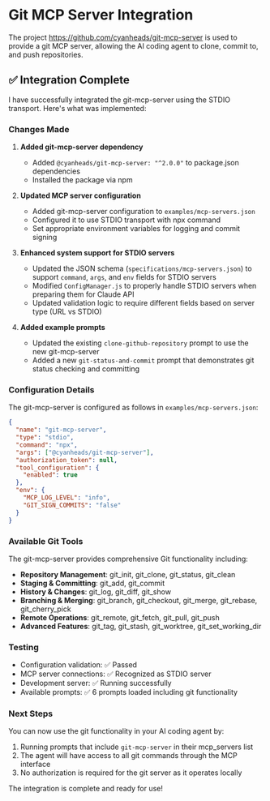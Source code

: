 # Git MCP Server Integration

The project https://github.com/cyanheads/git-mcp-server is used to provide a git MCP server, allowing the AI coding agent to clone, commit to, and push repositories.

## ✅ Integration Complete

I have successfully integrated the git-mcp-server using the STDIO transport. Here's what was implemented:

### Changes Made

1. **Added git-mcp-server dependency**
   - Added `@cyanheads/git-mcp-server: "^2.0.0"` to package.json dependencies
   - Installed the package via npm

2. **Updated MCP server configuration**
   - Added git-mcp-server configuration to `examples/mcp-servers.json`
   - Configured it to use STDIO transport with npx command
   - Set appropriate environment variables for logging and commit signing

3. **Enhanced system support for STDIO servers**
   - Updated the JSON schema (`specifications/mcp-servers.json`) to support `command`, `args`, and `env` fields for STDIO servers
   - Modified `ConfigManager.js` to properly handle STDIO servers when preparing them for Claude API
   - Updated validation logic to require different fields based on server type (URL vs STDIO)

4. **Added example prompts**
   - Updated the existing `clone-github-repository` prompt to use the new git-mcp-server
   - Added a new `git-status-and-commit` prompt that demonstrates git status checking and committing

### Configuration Details

The git-mcp-server is configured as follows in `examples/mcp-servers.json`:

```json
{
  "name": "git-mcp-server",
  "type": "stdio",
  "command": "npx",
  "args": ["@cyanheads/git-mcp-server"],
  "authorization_token": null,
  "tool_configuration": {
    "enabled": true
  },
  "env": {
    "MCP_LOG_LEVEL": "info",
    "GIT_SIGN_COMMITS": "false"
  }
}
```

### Available Git Tools

The git-mcp-server provides comprehensive Git functionality including:

- **Repository Management**: git_init, git_clone, git_status, git_clean
- **Staging & Committing**: git_add, git_commit
- **History & Changes**: git_log, git_diff, git_show
- **Branching & Merging**: git_branch, git_checkout, git_merge, git_rebase, git_cherry_pick
- **Remote Operations**: git_remote, git_fetch, git_pull, git_push
- **Advanced Features**: git_tag, git_stash, git_worktree, git_set_working_dir

### Testing

- Configuration validation: ✅ Passed
- MCP server connections: ✅ Recognized as STDIO server
- Development server: ✅ Running successfully
- Available prompts: ✅ 6 prompts loaded including git functionality

### Next Steps

You can now use the git functionality in your AI coding agent by:

1. Running prompts that include `git-mcp-server` in their mcp_servers list
2. The agent will have access to all git commands through the MCP interface
3. No authorization is required for the git server as it operates locally

The integration is complete and ready for use!




